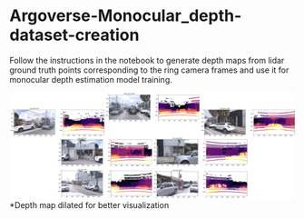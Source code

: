 # Argoverse-Monocular_depth-dataset-creation
Follow the instructions in the notebook to generate depth maps from lidar ground truth points corresponding to the ring camera frames and use it for monocular depth estimation model training. 

![Alt text](depth_map.png?raw=true "Sample")
*Depth map dilated for better visualization
